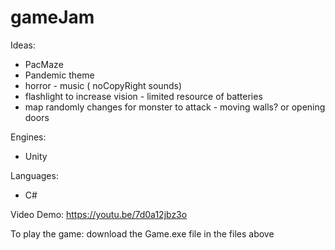 # gameJam
Ideas:
* PacMaze
* Pandemic theme
* horror - music ( noCopyRight sounds) 
* flashlight to increase vision - limited resource of batteries
* map randomly changes for monster to attack - moving walls? or opening doors

Engines:
* Unity

Languages:
* C#

Video Demo:
https://youtu.be/7d0a12jbz3o

To play the game: 
download the Game.exe file in the files above
